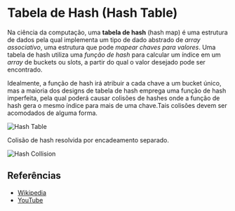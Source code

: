 # Tabela de Hash (Hash Table)

Na ciência da computação, uma **tabela de hash** (hash map) é uma
estrutura de dados pela qual implementa um tipo de dado abstrado de
_array associativo_, uma estrutura que pode _mapear chaves para valores_.
Uma tabela de hash utiliza uma _função de hash_ para calcular um índice
em um _array_ de buckets ou slots, a partir do qual o valor desejado
pode ser encontrado.

Idealmente, a função de hash irá atribuir a cada chave a um bucket único,
mas a maioria dos designs de tabela de hash emprega uma função de hash
imperfeita, pela qual poderá causar colisões de hashes onde a função de hash
gera o mesmo índice para mais de uma chave.Tais colisões devem ser
acomodados de alguma forma.

![Hash Table](https://upload.wikimedia.org/wikipedia/commons/7/7d/Hash_table_3_1_1_0_1_0_0_SP.svg)

Colisão de hash resolvida por encadeamento separado.

![Hash Collision](https://upload.wikimedia.org/wikipedia/commons/d/d0/Hash_table_5_0_1_1_1_1_1_LL.svg)

## Referências

- [Wikipedia](https://en.wikipedia.org/wiki/Hash_table)
- [YouTube](https://www.youtube.com/watch?v=shs0KM3wKv8&index=4&list=PLLXdhg_r2hKA7DPDsunoDZ-Z769jWn4R8)
